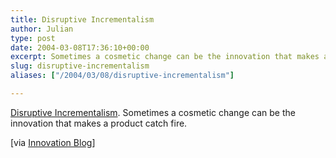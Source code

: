```yaml
---
title: Disruptive Incrementalism
author: Julian
type: post
date: 2004-03-08T17:36:10+00:00
excerpt: Sometimes a cosmetic change can be the innovation that makes a product catch fire.
slug: disruptive-incrementalism 
aliases: ["/2004/03/08/disruptive-incrementalism"]

---
```

[Disruptive Incrementalism][1]. Sometimes a cosmetic change can be the innovation that makes a product catch fire.
  
<!--more-->


  
[via [Innovation Blog][2]]

 [1]: https://www.technologyreview.com/articles/schrage0304.asp
 [2]: https://www.innovationtools.com/Weblog/innovationblog-detail.asp?ArticleID=380